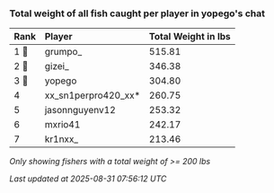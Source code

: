 ### Total weight of all fish caught per player in yopego's chat

| Rank  | Player              | Total Weight in lbs |
|:------|:--------------------|:--------------------|
| 1 🥇  | grumpo_             | 515.81              |
| 2 🥈  | gizei_              | 346.38              |
| 3 🥉  | yopego              | 304.80              |
| 4     | xx_sn1perpro420_xx* | 260.75              |
| 5     | jasonnguyenv12      | 253.32              |
| 6     | mxrio41             | 242.17              |
| 7     | kr1nxx_             | 213.46              |

_Only showing fishers with a total weight of >= 200 lbs_

_Last updated at 2025-08-31 07:56:12 UTC_